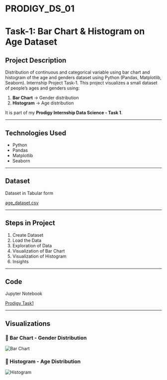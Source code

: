 # PRODIGY_DS_01

# Task-1: Bar Chart & Histogram on Age Dataset

## Project Description
Distribution of continuous and categorical variable using bar chart and histogram of the age and genders dataset using Python (Pandas, Matplotlib, Seaborn). Internship Project Task-1.
This project visualizes a small dataset of people’s ages and genders using:
1. **Bar Chart** → Gender distribution
2. **Histogram** → Age distribution

It is part of my **Prodigy Internship Data Science - Task 1**.

---

## Technologies Used
- Python
- Pandas
- Matplotlib
- Seaborn

---

## Dataset
Dataset in Tabular form

[age_dataset.csv](https://1drv.ms/x/c/3caa0aa167fc94a7/EUzhMXB39oNPqRkXzZqM3kQBTimwknmhS6PR3Ef2R9KLTA?e=9VmtC2)

---

## Steps in Project
1. Create Dataset
2. Load the Data
3. Exploration of Data
4. Visualization of Bar Chart
5. Visualization of Histogram
6. Insights

---

## Code
Jupyter Notebook

[Prodigy Task1](https://1drv.ms/w/c/3caa0aa167fc94a7/EXuDGtNTA7FHpNaPZq_PsFYBCS7dWji2MzNHVpH3YW8WTA?e=fGGR2j)

---

## Visualizations

### 🔹 Bar Chart - Gender Distribution
![Bar Chart](images/bar_chart.png)

### 🔹 Histogram - Age Distribution
![Histogram](images/histogram.png)
